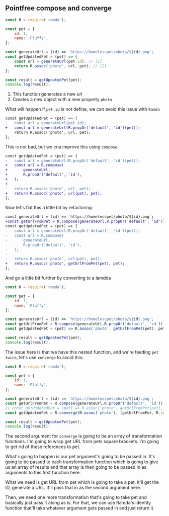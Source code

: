 ## Pointfree compose and converge

```js
const R = require('ramda');

const pet = {
    id: 1,
    name: 'Fluffy',
};

const generateUrl = (id) => `https://homelesspet/photo/${id}.png`;
const getUpdatedPet = (pet) => {
    const url = generateUrl(pet.id); // [1]
    return R.assoc('photo', url, pet); // [2]
};

const result = getUpdatedPet(pet);
console.log(result);
```

1. This function generates a new url
2. Creates a new object with a new property `photo`

What will happen if `pet.id` is not define, we can avoid this issue with `Ramda`

```diff
const getUpdatedPet = (pet) => {
-   const url = generateUrl(pet.id);
+   const url = generateUrl(R.propOr('default', 'id')(pet));
    return R.assoc('photo', url, pet); 
};
```

This is not bad, but we cna improve this using `compose`

```diff
const getUpdatedPet = (pet) => {
-   const url = generateUrl(R.propOr('default', 'id')(pet));
+   const url = R.compose(
+       generateUrl,
+       R.propOr('default', 'id'),
+   );
+
-   return R.assoc('photo', url, pet); 
+   return R.assoc('photo', url(pet), pet);
};
```

Now let's flat this a little bit by refactoring:

```diff
const generateUrl = (id) => `https://homelesspet/photo/${id}.png`;
+const getUrlFromPet = R.compose(generateUrl,R.propOr('default', 'id'));
const getUpdatedPet = (pet) => {
-   const url = generateUrl(R.propOr('default', 'id')(pet));
-   const url = R.compose(
-       generateUrl,
-       R.propOr('default', 'id'),
-   );
-
-   return R.assoc('photo', url(pet), pet);
+   return R.assoc('photo', getUrlFromPet(pet), pet);
};
```

And go a little bit further by converting to a lamdda

```js
const R = require('ramda');

const pet = {
    id: 1,
    name: 'Fluffy',
};

const generateUrl = (id) => `https://homelesspet/photo/${id}.png`;
const getUrlFromPet = R.compose(generateUrl,R.propOr('default', 'id'));
const getUpdatedPet = (pet) => R.assoc('photo', getUrlFromPet(pet), pet);

const result = getUpdatedPet(pet);
console.log(result);
```

The issue here is that we have this nested function, and we're feeding `pet twice`, let's use `converge` to avoid this:

```js
const R = require('ramda');

const pet = {
    id: 1,
    name: 'Fluffy',
};

const generateUrl = (id) => `https://homelesspet/photo/${id}.png`;
const getUrlFromPet = R.compose(generateUrl,R.propOr('default', 'id'));
// const getUpdatedPet = (pet) => R.assoc('photo', getUrlFromPet(pet), pet);
const getUpdatedPet = R.converge(R.assoc('photo'), [getUrlFromPet, R.identity]);

const result = getUpdatedPet(pet);
console.log(result);
```

The second argument for `converge` is going to be an array of transformation functions. I'm going to wrap get URL from pets square brackets. I'm going to get rid of these references to pet.

What's going to happen is our pet argument's going to be passed in. It's going to be passed to each transformation function which is going to give us an array of results and that array is then going to be passed in as arguments to this first function here.

What we need is get URL from pet which is going to take a pet, it'll get the ID, generate a URL. It'll pass that in as the second argument here.

Then, we need one more transformation that's going to take pet and basically just pass it along as is. For that, we can use Ramda's identity function that'll take whatever argument gets passed in and just return it.